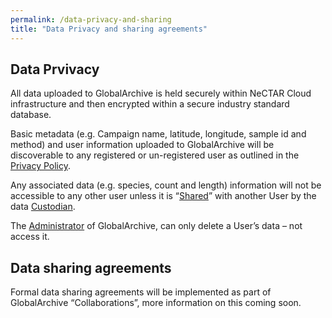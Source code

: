 ```yaml
---
permalink: /data-privacy-and-sharing
title: "Data Privacy and sharing agreements"
---
```

## Data Prvivacy
All data uploaded to GlobalArchive is held securely within NeCTAR Cloud infrastructure and then encrypted within a secure industry standard database.

Basic metadata (e.g. Campaign name, latitude, longitude, sample id and method) and user information uploaded to GlobalArchive will be discoverable to any registered or un-registered user as outlined in the [Privacy Policy](https://docs.google.com/document/d/12G1k2s1qYRwW6g34PSmR67-BaJTSdc63LKZOwiKTZCo/edit#heading=h.vh6d0zinsil4 "Privacy Policy").

Any associated data (e.g. species, count and length) information will not be accessible to any other user unless it is “[Shared](https://globalarchivemanual.github.io/guide/user-access-and-sharing)” with another User by the data [Custodian](https://globalarchivemanual.github.io/guide/user-access-and-sharing).

The [Administrator](https://globalarchivemanual.github.io/guide/user-access-and-sharing) of GlobalArchive, can only delete a User’s data – not access it.

## Data sharing agreements
Formal data sharing agreements will be implemented as part of GlobalArchive “Collaborations”, more information on this coming soon.
